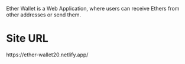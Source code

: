 Ether Wallet is a Web Application, where users can receive Ethers from other addresses or send them.
<h1>Site URL</h1>
<p>https://ether-wallet20.netlify.app/</p>
